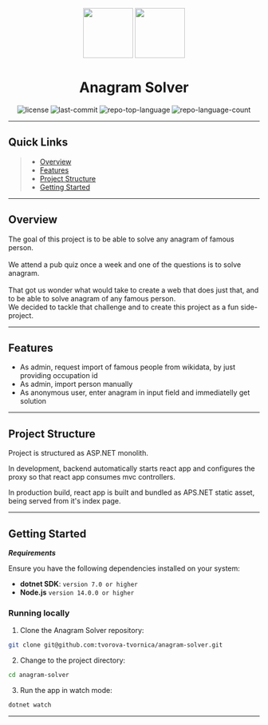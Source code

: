 <p align="center">
  <img src="https://upload.wikimedia.org/wikipedia/commons/thumb/e/ee/.NET_Core_Logo.svg/2048px-.NET_Core_Logo.svg.png" width="100" />
  <img src="https://cdn.iconscout.com/icon/free/png-256/free-react-logo-icon-download-in-svg-png-gif-file-formats--technology-social-media-vol-5-pack-logos-icons-2945110.png?f=webp&w=256" width="100">
</p>
<p align="center">
    <h1 align="center">Anagram Solver</h1>
</p>
<p align="center">
    <img src="https://img.shields.io/badge/license-MIT-blue" alt="license">
	<img src="https://img.shields.io/github/last-commit/tvorova-tvornica/anagram-solver?style=flat&logo=git&logoColor=white&color=0080ff" alt="last-commit">
	<img src="https://img.shields.io/github/languages/top/tvorova-tvornica/anagram-solver?style=flat&color=0080ff" alt="repo-top-language">
	<img src="https://img.shields.io/github/languages/count/tvorova-tvornica/anagram-solver?style=flat&color=0080ff" alt="repo-language-count">
<p>
<hr> 

##  Quick Links

> - [ Overview](#overview)
> - [ Features](#features)
> - [ Project Structure](#project-structure)
> - [ Getting Started](#getting-started)

---

## Overview

The goal of this project is to be able to solve any anagram of famous person. <br><br> We attend a pub quiz once a week and one of the questions is to solve anagram. <br><br> That got us wonder what would take to create a web that does just that, and to be able to solve anagram of any famous person.<br> We decided to tackle that challenge and to create this project as a fun side-project.

--- 
## Features
- As admin, request import of famous people from wikidata, by just providing occupation id
- As admin, import person manually
- As anonymous user, enter anagram in input field and immediatelly get solution

---
##  Project Structure
Project is structured as ASP.NET monolith.

In development, backend automatically starts react app and configures the proxy so that react app consumes mvc controllers.

In production build, react app is built and bundled as APS.NET static asset, being served from it's index page.

---

##  Getting Started

***Requirements***

Ensure you have the following dependencies installed on your system:

* **dotnet SDK**: `version 7.0 or higher`
* **Node.js** `version 14.0.0 or higher`

###  Running locally

1. Clone the Anagram Solver repository:

```sh
git clone git@github.com:tvorova-tvornica/anagram-solver.git
```

2. Change to the project directory:

```sh
cd anagram-solver
```

3. Run the app in watch mode:

```sh
dotnet watch
```
---
